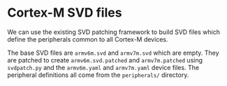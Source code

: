 # Cortex-M SVD files

We can use the existing SVD patching framework to build SVD files which define
the peripherals common to all Cortex-M devices.

The base SVD files are `armv6m.svd` and `armv7m.svd` which are empty. They are
patched to create `armv6m.svd.patched` and `armv7m.patched` using `svdpatch.py`
and the `armv6m.yaml` and `armv7m.yaml` device files. The peripheral
definitions all come from the `peripherals/` directory.
